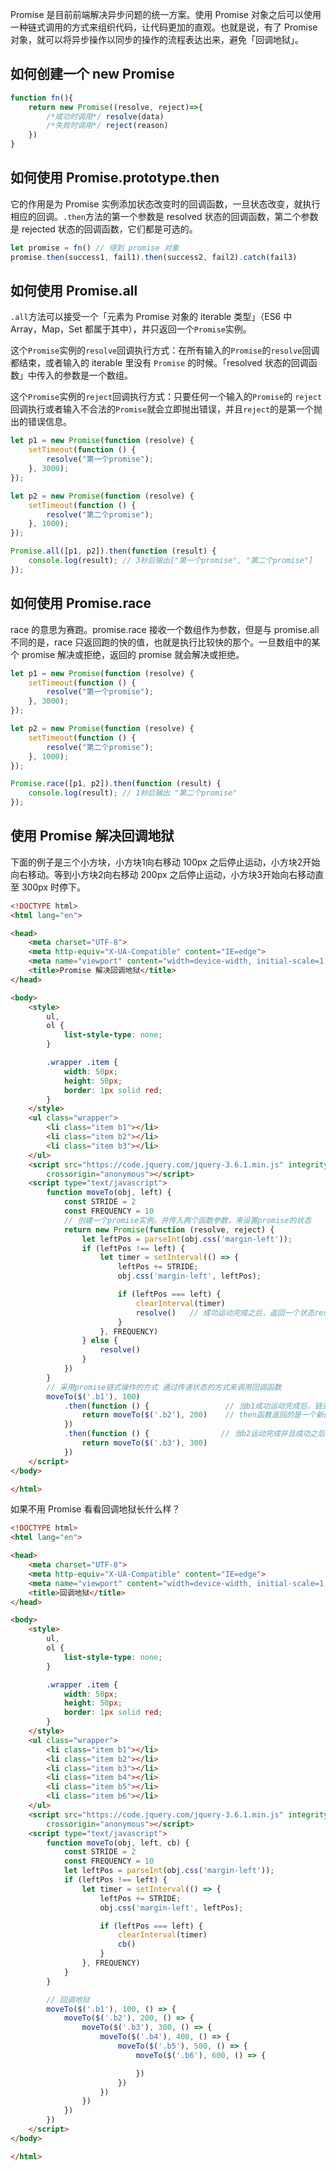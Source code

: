 Promise 是目前前端解决异步问题的统一方案。使用 Promise 对象之后可以使用一种链式调用的方式来组织代码，让代码更加的直观。也就是说，有了 Promise 对象，就可以将异步操作以同步的操作的流程表达出来，避免「回调地狱」。

## 如何创建一个 new Promise

```js
function fn(){
    return new Promise((resolve, reject)=>{
        /*成功时调用*/ resolve(data)
        /*失败时调用*/ reject(reason)
    })
}
```

## 如何使用 Promise.prototype.then
它的作用是为 Promise 实例添加状态改变时的回调函数，一旦状态改变，就执行相应的回调。`.then`方法的第一个参数是 resolved 状态的回调函数，第二个参数是 rejected 状态的回调函数，它们都是可选的。

```js
let promise = fn() // 得到 promise 对象
promise.then(success1, fail1).then(success2, fail2).catch(fail3)
```

## 如何使用 Promise.all

`.all`方法可以接受一个「元素为 Promise 对象的 iterable 类型」（ES6 中 Array，Map，Set 都属于其中），并只返回一个`Promise`实例。

这个`Promise`实例的`resolve`回调执行方式：在所有输入的`Promise`的`resolve`回调都结束，或者输入的 iterable 里没有 `Promise` 的时候。「resolved 状态的回调函数」中传入的参数是一个数组。

这个`Promise`实例的`reject`回调执行方式：只要任何一个输入的`Promise`的 `reject`回调执行或者输入不合法的`Promise`就会立即抛出错误，并且`reject`的是第一个抛出的错误信息。

```js
let p1 = new Promise(function (resolve) {
    setTimeout(function () {
        resolve("第一个promise");
    }, 3000);
});

let p2 = new Promise(function (resolve) {
    setTimeout(function () {
        resolve("第二个promise");
    }, 1000);
});

Promise.all([p1, p2]).then(function (result) {
    console.log(result); // 3秒后输出["第一个promise", "第二个promise"]
});
```

## 如何使用 Promise.race

race 的意思为赛跑。promise.race 接收一个数组作为参数，但是与 promise.all 不同的是，race 只返回跑的快的值，也就是执行比较快的那个。一旦数组中的某个 promise 解决或拒绝，返回的 promise 就会解决或拒绝。

```js
let p1 = new Promise(function (resolve) {
    setTimeout(function () {
        resolve("第一个promise");
    }, 3000);
});

let p2 = new Promise(function (resolve) {
    setTimeout(function () {
        resolve("第二个promise");
    }, 1000);
});

Promise.race([p1, p2]).then(function (result) {
    console.log(result); // 1秒后输出 "第二个promise"
});
```

## 使用 Promise 解决回调地狱

下面的例子是三个小方块，小方块1向右移动 100px 之后停止运动，小方块2开始向右移动。等到小方块2向右移动 200px 之后停止运动，小方块3开始向右移动直至 300px 时停下。

```html
<!DOCTYPE html>
<html lang="en">

<head>
    <meta charset="UTF-8">
    <meta http-equiv="X-UA-Compatible" content="IE=edge">
    <meta name="viewport" content="width=device-width, initial-scale=1.0, minimum-scale=1.0, maximum-scale=1.0, user-scalable=no, viewport-fit=cover">
    <title>Promise 解决回调地狱</title>
</head>

<body>
    <style>
        ul,
        ol {
            list-style-type: none;
        }

        .wrapper .item {
            width: 50px;
            height: 50px;
            border: 1px solid red;
        }
    </style>
    <ul class="wrapper">
        <li class="item b1"></li>
        <li class="item b2"></li>
        <li class="item b3"></li>
    </ul>
    <script src="https://code.jquery.com/jquery-3.6.1.min.js" integrity="sha256-o88AwQnZB+VDvE9tvIXrMQaPlFFSUTR+nldQm1LuPXQ="
        crossorigin="anonymous"></script>
    <script type="text/javascript">
        function moveTo(obj, left) {
            const STRIDE = 2
            const FREQUENCY = 10
            // 创建一个promise实例，并传入两个函数参数，来设置promise的状态
            return new Promise(function (resolve, reject) {
                let leftPos = parseInt(obj.css('margin-left'));
                if (leftPos !== left) {
                    let timer = setInterval(() => {
                        leftPos += STRIDE;
                        obj.css('margin-left', leftPos);

                        if (leftPos === left) {
                            clearInterval(timer)
                            resolve()   // 成功运动完成之后，返回一个状态resolved，then接收到后继续执行下一个回调
                        }
                    }, FREQUENCY)
                } else {
                    resolve()
                }
            })
        }
        // 采用promise链式操作的方式 通过传递状态的方式来调用回调函数
        moveTo($('.b1'), 100)
            .then(function () {                 // 当b1成功运动完成后，链式调用b2
                return moveTo($('.b2'), 200)    // then函数返回的是一个新的promise对象，继续then
            })
            .then(function () {                // 当b2运动完成并且成功之后 链式调用b3
                return moveTo($('.b3'), 300)
            })
    </script>
</body>

</html>
```

如果不用 Promise 看看回调地狱长什么样？

```html
<!DOCTYPE html>
<html lang="en">

<head>
    <meta charset="UTF-8">
    <meta http-equiv="X-UA-Compatible" content="IE=edge">
    <meta name="viewport" content="width=device-width, initial-scale=1.0, minimum-scale=1.0, maximum-scale=1.0, user-scalable=no, viewport-fit=cover">
    <title>回调地狱</title>
</head>

<body>
    <style>
        ul,
        ol {
            list-style-type: none;
        }

        .wrapper .item {
            width: 50px;
            height: 50px;
            border: 1px solid red;
        }
    </style>
    <ul class="wrapper">
        <li class="item b1"></li>
        <li class="item b2"></li>
        <li class="item b3"></li>
        <li class="item b4"></li>
        <li class="item b5"></li>
        <li class="item b6"></li>
    </ul>
    <script src="https://code.jquery.com/jquery-3.6.1.min.js" integrity="sha256-o88AwQnZB+VDvE9tvIXrMQaPlFFSUTR+nldQm1LuPXQ="
        crossorigin="anonymous"></script>
    <script type="text/javascript">
        function moveTo(obj, left, cb) {
            const STRIDE = 2
            const FREQUENCY = 10
            let leftPos = parseInt(obj.css('margin-left'));
            if (leftPos !== left) {
                let timer = setInterval(() => {
                    leftPos += STRIDE;
                    obj.css('margin-left', leftPos);

                    if (leftPos === left) {
                        clearInterval(timer)
                        cb()
                    }
                }, FREQUENCY)
            }
        }

        // 回调地狱
        moveTo($('.b1'), 100, () => {
            moveTo($('.b2'), 200, () => {
                moveTo($('.b3'), 300, () => {
                    moveTo($('.b4'), 400, () => {
                        moveTo($('.b5'), 500, () => {
                            moveTo($('.b6'), 600, () => {

                            })
                        })
                    })
                })
            })
        })
    </script>
</body>

</html>
```

